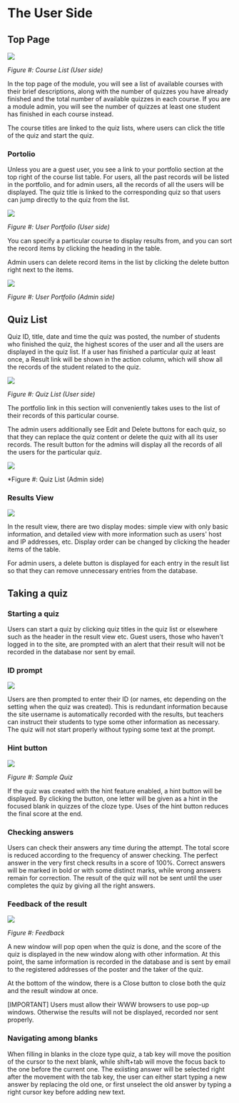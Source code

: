 # The User Side

## Top Page

![](.gitbook/assets/toppage.gif)

_Figure \#: Course List \(User side\)_

In the top page of the module, you will see a list of available courses with their brief descriptions, along with the number of quizzes you have already finished and the total number of available quizzes in each course. If you are a module admin, you will see the number of quizzes at least one student has finished in each course instead.

The course titles are linked to the quiz lists, where users can click the title of the quiz and start the quiz.

### Portolio

Unless you are a guest user, you see a link to your portfolio section at the top right of the course list table. For users, all the past records will be listed in the portfolio, and for admin users, all the records of all the users will be displayed. The quiz title is linked to the corresponding quiz so that users can jump directly to the quiz from the list.

![](.gitbook/assets/portfolio-user.gif)

_Figure \#: User Portfolio \(User side\)_

You can specify a particular course to display results from, and you can sort the record items by clicking the heading in the table.

Admin users can delete record items in the list by clicking the delete button right next to the items.

![](.gitbook/assets/portfolio-admin.gif)

_Figure \#: User Portfolio \(Admin side\)_

## Quiz List

Quiz ID, title, date and time the quiz was posted, the number of students who finished the quiz, the highest scores of the user and all the users are displayed in the quiz list. If a user has finished a particular quiz at least once, a Result link will be shown in the action column, which will show all the records of the student related to the quiz.

![](.gitbook/assets/quizlist-user.gif)

_Figure \#: Quiz List \(User side\)_

The portfolio link in this section will conveniently takes uses to the list of their records of this particular course.

The admin users additionally see Edit and Delete buttons for each quiz, so that they can replace the quiz content or delete the quiz with all its user records. The result button for the admins will display all the records of all the users for the particular quiz.

![](.gitbook/assets/quizlist-admin.gif)

\*Figure \#: Quiz List \(Admin side\)

### Results View

![](.gitbook/assets/results.gif)

In the result view, there are two display modes: simple view with only basic information, and detailed view with more information such as users' host and IP addresses, etc. Display order can be changed by clicking the header items of the table.

For admin users, a delete button is displayed for each entry in the result list so that they can remove unnecessary entries from the database.

## Taking a quiz

### Starting a quiz

Users can start a quiz by clicking quiz titles in the quiz list or elsewhere such as the header in the result view etc. Guest users, those who haven't logged in to the site, are prompted with an alert that their result will not be recorded in the database nor sent by email.

### ID prompt

![](.gitbook/assets/id-prompt.gif)

Users are then prompted to enter their ID \(or names, etc depending on the setting when the quiz was created\). This is redundant information because the site username is automatically recorded with the results, but teachers can instruct their students to type some other information as necessary. The quiz will not start properly without typing some text at the prompt.

### Hint button

![](.gitbook/assets/samplequiz.gif)

_Figure \#: Sample Quiz_

If the quiz was created with the hint feature enabled, a hint button will be displayed. By clicking the button, one letter will be given as a hint in the focused blank in quizzes of the cloze type. Uses of the hint button reduces the final score at the end.

### Checking answers

Users can check their answers any time during the attempt. The total score is reduced according to the frequency of answer checking. The perfect answer in the very first check results in a score of 100%. Correct answers will be marked in bold or with some distinct marks, while wrong answers remain for correction. The result of the quiz will not be sent until the user completes the quiz by giving all the right answers.

### Feedback of the result

![](.gitbook/assets/feedback.gif)

_Figure \#: Feedback_

A new window will pop open when the quiz is done, and the score of the quiz is displayed in the new window along with other information. At this point, the same information is recorded in the database and is sent by email to the registered addresses of the poster and the taker of the quiz.

At the bottom of the window, there is a Close button to close both the quiz and the result window at once.

\[IMPORTANT\] Users must allow their WWW browsers to use pop-up windows. Otherwise the results will not be displayed, recorded nor sent properly.

### Navigating among blanks

When filling in blanks in the cloze type quiz, a tab key will move the position of the cursor to the next blank, while shift+tab will move the focus back to the one before the current one. The exiisting answer will be selected right after the movement with the tab key, the user can either start typing a new answer by replacing the old one, or first unselect the old answer by typing a right cursor key before adding new text.

